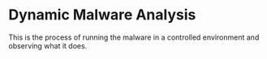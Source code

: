 # Dynamic Malware Analysis
This is the process of running the malware in a controlled environment and observing what it does.